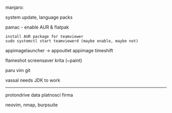 
manjaro:

system update, language packs

pamac - enable AUR & flatpak
```
install AUR package for teamviewer
sudo systemctl start teamviewerd (maybe enable, maybe not)
```
appimagelauncher -> appoutlet appimage
timeshift

flameshot screensaver
krita (~paint)

paru
vim
git



vassal needs JDK to work

****

protondrive data
platnosci firma


neovim, nmap, burpsuite